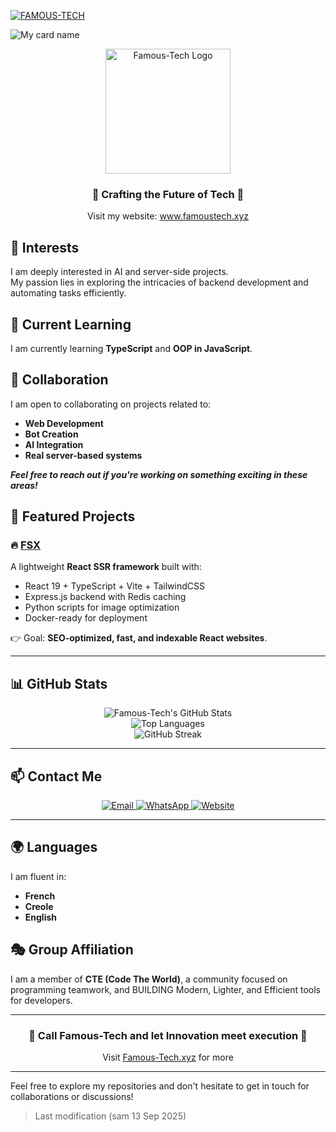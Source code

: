 [![FAMOUS-TECH](https://readme-typing-svg.demolab.com?font=Anton&size=30&pause=998&color=F51FFF&background=F7F2F20A&vCenter=true&random=false&width=480&lines=Hello+Everyone%F0%9F%91%8B!;My+Name+is+FAMOUS-TECH;I+am+a+Self+Learned+Full-Stack+Developer;I+am+from+HAITI;Nice+to+Meet+You)](https://www.famoustech.xyz)


![My card name](https://cardivo.vercel.app/api?name=FAMOUS-%20TECH%20&description=Hi,%20Welcome%20To%20My%20Profile&image=https://github.com/Famous-Tech.png?v=4&backgroundColor=brown&site=www.famoustech.xyz)
</p>

<div align="center">
  <a href="https://www.famoustech.xyz">
    <img src="https://files.catbox.moe/3edqsx.png" alt="Famous-Tech Logo" width="200" height="200" />
  </a>
</div>

<div align="center">
  <h3>🌟 Crafting the Future of Tech 🌟</h3>
  <p>Visit my website: <a href="https://www.famoustech.xyz">www.famoustech.xyz</a></p>
</div>


## 👀 Interests
I am deeply interested in AI and server-side projects.  
My passion lies in exploring the intricacies of backend development and automating tasks efficiently.

## 🌱 Current Learning
I am currently learning **TypeScript** and **OOP in JavaScript**.

## 💞️ Collaboration
I am open to collaborating on projects related to:
- **Web Development**
- **Bot Creation**
- **AI Integration**
- **Real server-based systems**

***Feel free to reach out if you're working on something exciting in these areas!***

## 🚀 Featured Projects

### 🔥 [FSX](https://github.com/Famous-Tech/FSX)  
A lightweight **React SSR framework** built with:  
- React 19 + TypeScript + Vite + TailwindCSS  
- Express.js backend with Redis caching  
- Python scripts for image optimization  
- Docker-ready for deployment  

👉 Goal: **SEO-optimized, fast, and indexable React websites**.

---

## 📊 GitHub Stats

<div align="center">
  <img src="https://github-readme-stats.vercel.app/api?username=Famous-Tech&show_icons=true&theme=dark" alt="Famous-Tech's GitHub Stats" />
</div>

<div align="center">
  <img src="https://github-readme-stats.vercel.app/api/top-langs/?username=Famous-Tech&layout=compact&theme=dark" alt="Top Languages" />
</div>

<div align="center">
  <img src="https://github-readme-streak-stats.herokuapp.com/?user=Famous-Tech&theme=dark" alt="GitHub Streak" />
</div>

---

## 📫 Contact Me

<p align="center">
  <a href="mailto:famoustechgroup@proton.me">
    <img src="https://img.shields.io/badge/Email%20Me-black?style=for-the-badge&logo=Gmail" alt="Email">
  </a>
  <a href="https://wa.me/50944156629?text=Hi+Famous-Tech+How+are+you">
    <img src="https://img.shields.io/badge/WhatsApp%20Me-red?style=for-the-badge&logo=WhatsApp" alt="WhatsApp">
  </a>
  <a href="https://www.famoustech.xyz">
    <img src="https://img.shields.io/badge/Visit%20My%20Website-blue?style=for-the-badge&logo=Google-Chrome" alt="Website">
  </a>
</p>

---

## 🌍 Languages
I am fluent in:
- **French**
- **Creole**
- **English**

## 🎭 Group Affiliation
I am a member of **CTE (Code The World)**, a community focused on programming teamwork, and BUILDING Modern, Lighter, and Efficient tools for developers.  

---

<div align="center">
  <h3>🚀 Call Famous-Tech and let Innovation meet execution 🚀</h3>
  <p>Visit <a href="https://www.famoustech.xyz">Famous-Tech.xyz</a> for more</p>
</div>

---

Feel free to explore my repositories and don't hesitate to get in touch for collaborations or discussions!  
> Last modification (sam 13 Sep 2025)
